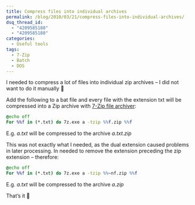 ```yaml
---
title: Compress files into individual archives
permalink: /blog/2010/03/21/compress-files-into-individual-archives/
dsq_thread_id:
  - "4209585180"
  - "4209585180"
categories:
  - Useful tools
tags:
  - 7-Zip
  - Batch
  - DOS
---
```

I needed to compress a lot of files into individual zip archives – I did not want to do it manually 🙂

Add the following to a bat file and every file with the extension txt will be compressed into a Zip archive with [7-Zip file archiver](http://www.7-zip.org/ "7-Zip's website"):

```cmd
@echo off
For %%f in (*.txt) do 7z.exe a -tzip %%f.zip %%f
```

E.g. _a.txt_ will be compressed to the archive _a.txt.zip_

This was not exactly what I needed, as the dual extension caused problems in later processing. In needed to remove the extension preceding the zip extension – therefore:

```cmd
@echo off
For %%f in (*.txt) do 7z.exe a -tzip %%~nf.zip %%f
```

E.g. _a.txt_ will be compressed to the archive _a.zip_

That’s it 🙂
